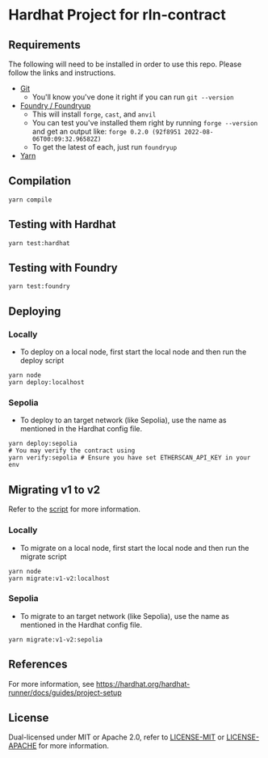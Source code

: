 # Hardhat Project for rln-contract

## Requirements

The following will need to be installed in order to use this repo. Please follow the links and instructions.

- [Git](https://git-scm.com/book/en/v2/Getting-Started-Installing-Git)
  - You'll know you've done it right if you can run `git --version`
- [Foundry / Foundryup](https://github.com/gakonst/foundry)
  - This will install `forge`, `cast`, and `anvil`
  - You can test you've installed them right by running `forge --version` and get an output like: `forge 0.2.0 (92f8951 2022-08-06T00:09:32.96582Z)`
  - To get the latest of each, just run `foundryup`
- [Yarn](https://classic.yarnpkg.com/lang/en/docs/install)

## Compilation

```shell
yarn compile
```

## Testing with Hardhat

```shell
yarn test:hardhat
```

## Testing with Foundry

```shell
yarn test:foundry
```

## Deploying

### Locally

- To deploy on a local node, first start the local node and then run the deploy script

```shell
yarn node
yarn deploy:localhost
```

### Sepolia

- To deploy to an target network (like Sepolia), use the name as mentioned in the Hardhat config file.

```shell
yarn deploy:sepolia
# You may verify the contract using
yarn verify:sepolia # Ensure you have set ETHERSCAN_API_KEY in your env
```

## Migrating v1 to v2

Refer to the [script](./scripts/migrate/v1-v2.ts) for more information.

### Locally

- To migrate on a local node, first start the local node and then run the migrate script

```shell
yarn node
yarn migrate:v1-v2:localhost
```

### Sepolia

- To migrate to an target network (like Sepolia), use the name as mentioned in the Hardhat config file.

```shell
yarn migrate:v1-v2:sepolia
```

## References

For more information, see https://hardhat.org/hardhat-runner/docs/guides/project-setup

## License

Dual-licensed under MIT or Apache 2.0, refer to [LICENSE-MIT](LICENSE-MIT) or [LICENSE-APACHE](LICENSE-APACHE) for more information.
